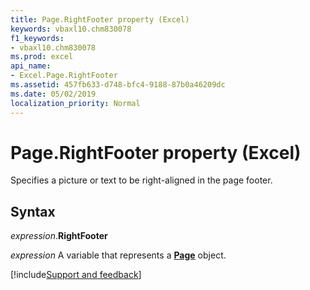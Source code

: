 ```yaml
---
title: Page.RightFooter property (Excel)
keywords: vbaxl10.chm830078
f1_keywords:
- vbaxl10.chm830078
ms.prod: excel
api_name:
- Excel.Page.RightFooter
ms.assetid: 457fb633-d748-bfc4-9188-87b0a46209dc
ms.date: 05/02/2019
localization_priority: Normal
---
```



# Page.RightFooter property (Excel)

Specifies a picture or text to be right-aligned in the page footer.


## Syntax

_expression_.**RightFooter**

_expression_ A variable that represents a **[Page](Excel.Page.md)** object.




[!include[Support and feedback](~/includes/feedback-boilerplate.md)]